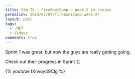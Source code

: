 ```yaml
---
title: SSW TV - FireBootCamp – Week 2 in review
permalink: 2014/02/07/firebootcamp-week-2/
layout: post
tags:
  - .NET
  - Videos
comments: true
---
```


Sprint 1 was great, but now the guys are really getting going.

Check out their progress in Sprint 2.

{% youtube tXnvoy49Clg %}
